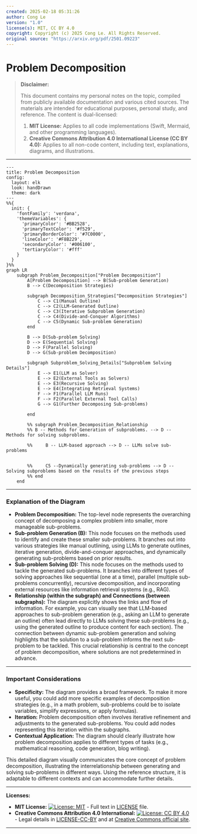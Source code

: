 ```yaml
---
created: 2025-02-18 05:31:26
author: Cong Le
version: "1.0"
license(s): MIT, CC BY 4.0
copyright: Copyright (c) 2025 Cong Le. All Rights Reserved.
original source: "https://arxiv.org/pdf/2501.09223"
---
```




# Problem Decomposition
> **Disclaimer:**
>
> This document contains my personal notes on the topic,
> compiled from publicly available documentation and various cited sources.
> The materials are intended for educational purposes, personal study, and reference.
> The content is dual-licensed:
> 1. **MIT License:** Applies to all code implementations (Swift, Mermaid, and other programming languages).
> 2. **Creative Commons Attribution 4.0 International License (CC BY 4.0):** Applies to all non-code content, including text, explanations, diagrams, and illustrations.
---



```mermaid
---
title: Problem Decomposition
config:
  layout: elk
  look: handDrawn
  theme: dark
---
%%{
  init: {
    'fontFamily': 'verdana',
    'themeVariables': {
      'primaryColor': '#BB2528',
      'primaryTextColor': '#f529',
      'primaryBorderColor': '#7C0000',
      'lineColor': '#F8B229',
      'secondaryColor': '#006100',
      'tertiaryColor': '#fff'
    }
  }
}%%
graph LR
    subgraph Problem_Decomposition["Problem Decomposition"]
        A[Problem Decomposition] --> B(Sub-problem Generation)
        B --> C(Decomposition Strategies)
        
        subgraph Decomposition_Strategies["Decomposition Strategies"]
            C --> C1(Manual Outline)
            C --> C2(LLM-Generated Outline)
            C --> C3(Iterative Subproblem Generation)
            C --> C4(Divide-and-Conquer Algorithms)
            C --> C5(Dynamic Sub-problem Generation)
        end
        
        B --> D(Sub-problem Solving)
        D --> E(Sequential Solving)
        D --> F(Parallel Solving)
        D --> G(Sub-problem Decomposition)
        
        subgraph Subproblem_Solving_Details["Subproblem Solving Details"]
            E --> E1(LLM as Solver)
            E --> E2(External Tools as Solvers)
            E --> E3(Recursive Solving)
            E --> E4(Integrating Retrieval Systems)
            F --> F1(Parallel LLM Runs)
            F --> F2(Parallel External Tool Calls)
            G --> G1(Further Decomposing Sub-problems)
            
        end
        
        %% subgraph Problem_Decomposition_Relationship
        %% B -- Methods for Generation of subproblems. --> D -- Methods for solving subproblems.
    
        %%     B -- LLM-based approach --> D -- LLMs solve sub-problems
        
        
        %%     C5 --Dynamically generating sub-problems --> D -- Solving subproblems based on the results of the previous steps
        %% end
    end

```


----

### Explanation of the Diagram

* **Problem Decomposition:**  The top-level node represents the overarching concept of decomposing a complex problem into smaller, more manageable sub-problems.
* **Sub-problem Generation (B):** This node focuses on the methods used to identify and create these smaller sub-problems.  It branches out into various strategies like manual outlining, using LLMs to generate outlines, iterative generation, divide-and-conquer approaches, and dynamically generating sub-problems based on prior results.
* **Sub-problem Solving (D):** This node focuses on the methods used to tackle the generated sub-problems. It branches into different types of solving approaches like sequential (one at a time), parallel (multiple sub-problems concurrently), recursive decomposition, and incorporating external resources like information retrieval systems (e.g., RAG).
* **Relationship (within the subgraph) and Connections (between subgraphs):**  The diagram explicitly shows the links and flow of information. For example, you can visually see that LLM-based approaches to sub-problem generation (e.g., asking an LLM to generate an outline) often lead directly to LLMs solving these sub-problems (e.g., using the generated outline to produce content for each section).  The connection between dynamic sub-problem generation and solving highlights that the solution to a sub-problem informs the next sub-problem to be tackled.  This crucial relationship is central to the concept of problem decomposition, where solutions are not predetermined in advance.


----

### Important Considerations

* **Specificity:** The diagram provides a broad framework. To make it more useful, you could add more specific examples of decomposition strategies (e.g., in a math problem, sub-problems could be to isolate variables, simplify expressions, or apply formulas).
* **Iteration:** Problem decomposition often involves iterative refinement and adjustments to the generated sub-problems.  You could add nodes representing this iteration within the subgraphs.
* **Contextual Application:** The diagram should clearly illustrate how problem decomposition applies to different types of tasks (e.g., mathematical reasoning, code generation, blog writing).

This detailed diagram visually communicates the core concept of problem decomposition, illustrating the interrelationship between generating and solving sub-problems in different ways.  Using the reference structure, it is adaptable to different contexts and can accommodate further details.



---
**Licenses:**

- **MIT License:**  [![License: MIT](https://img.shields.io/badge/License-MIT-yellow.svg)](LICENSE) - Full text in [LICENSE](LICENSE) file.
- **Creative Commons Attribution 4.0 International:** [![License: CC BY 4.0](https://licensebuttons.net/l/by/4.0/88x31.png)](LICENSE-CC-BY) - Legal details in [LICENSE-CC-BY](LICENSE-CC-BY) and at [Creative Commons official site](http://creativecommons.org/licenses/by/4.0/).

---